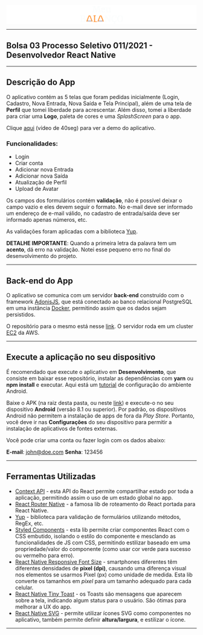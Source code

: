 <!-- ![MeuBalanço](Logo.png) -->
<div style="display:flex; align-items:center; justify-content:center; text-align:center">
  <img src="/Logo(1).png" />
</div>

---
Bolsa 03 Processo Seletivo 011/2021 - Desenvolvedor React Native
---

---
Descrição do App
---

O aplicativo contém as 5 telas que foram pedidas inicialmente (Login, Cadastro, Nova Entrada, Nova Saída e Tela Principal), além de uma tela de **Perfil** que tomei liberdade para acrescentar. Além disso, tomei a liberdade para criar uma **Logo**, paleta de cores e uma *SplashScreen* para o app.

Clique [aqui](https://www.youtube.com/watch?v=uH_MLSoBP_A) (vídeo de 40seg) para ver a demo do aplicativo.

### Funcionalidades:
- Login
- Criar conta
- Adicionar nova Entrada
- Adicionar nova Saída
- Atualização de Perfil
- Upload de Avatar

Os campos dos formulários contém **validação**, não é possível deixar o campo vazio e eles devem seguir o formato. No e-mail deve ser informado um endereço de e-mail válido, no cadastro de entrada/saída deve ser informado apenas números, etc.

As validações foram aplicadas com a biblioteca [Yup](https://github.com/jquense/yup).

**DETALHE IMPORTANTE**: Quando a primeira letra da palavra tem um **acento**, dá erro na validação. Notei esse pequeno erro no final do desenvolvimento do projeto.

---
Back-end do App
---
O aplicativo se comunica com um servidor **back-end** construído com o framework [AdonisJS](https://adonisjs.com/), que está conectado ao banco relacional PostgreSQL em uma instância [Docker](https://docker.com), permitindo assim que os dados sejam persistidos.

O repositório para o mesmo está nesse [link](https://github.com/italomarcos1/mybalance-api). O servidor roda em um cluster [EC2](https://aws.amazon.com/pt/ec2/) da AWS.

---
Execute a aplicação no seu dispositivo
---

É recomendado que execute o aplicativo em **Desenvolvimento**, que consiste em baixar esse repositório, instalar as dependências com **yarn** ou **npm install** e executar. Aqui está um [tutorial](https://react-native.rocketseat.dev/) de configuração do ambiente Android.

Baixe o APK (na raiz desta pasta, ou neste [link](https://drive.google.com/file/d/1V7LQ_nHRzhMZblCwUPWUPAVB5Ym5j-TM/view?usp=sharing)) e execute-o no seu dispositivo **Android** (versão 8.1 ou superior). Por padrão, os dispositivos Android não permitem a instalação de apps de fora da *Play Store*. Portanto, você deve ir nas **Configurações** do seu dispositivo para permitir a instalação de aplicativos de fontes externas.

Você pode criar uma conta ou fazer login com os dados abaixo:

**E-mail**: john@doe.com
**Senha**: 123456

---
Ferramentas Utilizadas
---

- [Context API](https://pt-br.reactjs.org/docs/context.html) - esta API do React permite compartilhar estado por toda a aplicação, permitindo assim o uso de um estado global no app. 
- [React Router Native](https://reactrouter.com/native/guides/quick-start) - a famosa lib de roteamento do React portada para React Native. 
- [Yup](https://github.com/jquense/yup) - biblioteca para validação de formulários utilizando métodos, RegEx, etc.
- [Styled Components](https://styled-components.com/) - esta lib permite criar componentes React com o CSS embutido, isolando o estilo do componente e mesclando as funcionalidades de JS com CSS, permitindo estilizar baseado em uma propriedade/valor do componente (como usar cor verde para sucesso ou vermelho para erro).
- [React Native Responsive Font Size](https://github.com/heyman333/react-native-responsive-fontSize) - smartphones diferentes têm diferentes densidades de **pixel (dpi)**, causando uma diferença visual nos elementos se usarmos Pixel (px) como unidade de medida. Esta lib converte os tamanhos em *pixel* para um tamanho adequado para cada celular.
- [React Native Tiny Toast](https://www.npmjs.com/package/react-native-tiny-toast) - os Toasts são mensagens que aparecem sobre a tela, indicando algum status para o usuário. São ótimas para melhorar a UX do app.
- [React Native SVG](https://github.com/react-native-svg/react-native-svg) - permite utilizar ícones SVG como componentes no aplicativo, também permite definir **altura/largura**, e estilizar o ícone.
---
